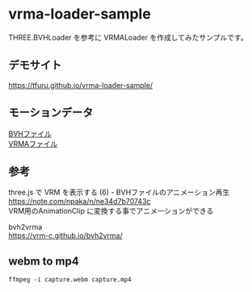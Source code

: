 # vrma-loader-sample

THREE.BVHLoader を参考に VRMALoader を作成してみたサンプルです。


## デモサイト

https://tfuru.github.io/vrma-loader-sample/  

## モーションデータ

[BVHファイル](https://tfuru.github.io/vrma-loader-sample/sample.bvh)  
[VRMAファイル](https://tfuru.github.io/vrma-loader-sample/sample.vrma)  

## 参考

three.js で VRM を表示する (6) - BVHファイルのアニメーション再生  
https://note.com/npaka/n/ne34d7b70743c  
VRM用のAnimationClip に変換する事でアニメーションができる 

bvh2vrma  
https://vrm-c.github.io/bvh2vrma/   

## webm to mp4

```
ffmpeg -i capture.webm capture.mp4
```
